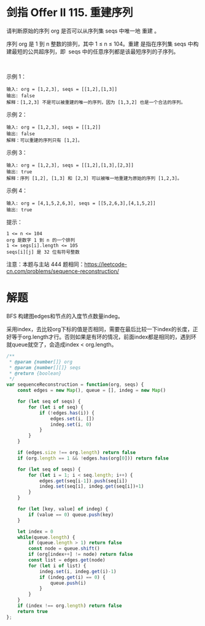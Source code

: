 # 剑指 Offer II 115. 重建序列

请判断原始的序列 org 是否可以从序列集 seqs 中唯一地 重建 。

序列 org 是 1 到 n 整数的排列，其中 1 ≤ n ≤ 104。重建 是指在序列集 seqs 中构建最短的公共超序列，即  seqs 中的任意序列都是该最短序列的子序列。

 

示例 1：
```
输入: org = [1,2,3], seqs = [[1,2],[1,3]]
输出: false
解释：[1,2,3] 不是可以被重建的唯一的序列，因为 [1,3,2] 也是一个合法的序列。
```
示例 2：
```
输入: org = [1,2,3], seqs = [[1,2]]
输出: false
解释：可以重建的序列只有 [1,2]。
```
示例 3：
```
输入: org = [1,2,3], seqs = [[1,2],[1,3],[2,3]]
输出: true
解释：序列 [1,2], [1,3] 和 [2,3] 可以被唯一地重建为原始的序列 [1,2,3]。
```
示例 4：
```
输入: org = [4,1,5,2,6,3], seqs = [[5,2,6,3],[4,1,5,2]]
输出: true
```

提示：
```
1 <= n <= 104
org 是数字 1 到 n 的一个排列
1 <= segs[i].length <= 105
seqs[i][j] 是 32 位有符号整数
```

注意：本题与主站 444 题相同：https://leetcode-cn.com/problems/sequence-reconstruction/

# 解题

BFS
构建图edges和节点的入度节点数量indeg。

采用index，去比较org下标的值是否相同，需要在最后比较一下index的长度，正好等于org.length才行。否则如果是有环的情况，前面index都是相同的，遇到环就queue就空了，会造成index < org.length。
```js
/**
 * @param {number[]} org
 * @param {number[][]} seqs
 * @return {boolean}
 */
var sequenceReconstruction = function(org, seqs) {
    const edges = new Map(), queue = [], indeg = new Map()

    for (let seq of seqs) {
        for (let i of seq) {
            if (!edges.has(i)) {
                edges.set(i, [])
                indeg.set(i, 0)
            }
        }
    }

    if (edges.size !== org.length) return false
    if (org.length == 1 && !edges.has(org[0])) return false

    for (let seq of seqs) {
        for (let i = 1; i < seq.length; i++) {
            edges.get(seq[i-1]).push(seq[i])
            indeg.set(seq[i], indeg.get(seq[i])+1)
        }
    }

    for (let [key, value] of indeg) {
        if (value == 0) queue.push(key)
    }

    let index = 0
    while(queue.length) {
        if (queue.length > 1) return false
        const node = queue.shift()
        if (org[index++] != node) return false
        const list = edges.get(node)
        for (let i of list) {
            indeg.set(i, indeg.get(i)-1)
            if (indeg.get(i) == 0) {
                queue.push(i)
            }
        }
    }
    if (index !== org.length) return false
    return true
};
```